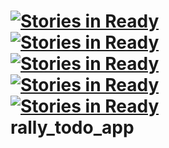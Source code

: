 [![Stories in Ready](http://badge.waffle.io/kmanzana/rally_todo_app.png)](http://waffle.io/kmanzana/rally_todo_app)  
[![Stories in Ready](http://badge.waffle.io/kmanzana/rally_todo_app.png)](http://waffle.io/kmanzana/rally_todo_app)  
[![Stories in Ready](http://badge.waffle.io/kmanzana/rally_todo_app.png)](http://waffle.io/kmanzana/rally_todo_app)  
[![Stories in Ready](http://badge.waffle.io/kmanzana/rally_todo_app.png)](http://waffle.io/kmanzana/rally_todo_app)  
[![Stories in Ready](http://badge.waffle.io/kmanzana/rally_todo_app.png)](http://waffle.io/kmanzana/rally_todo_app)  
rally_todo_app
==============